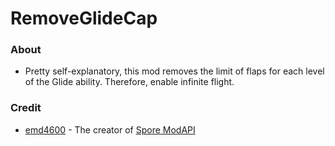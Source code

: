 # RemoveGlideCap
### About
- Pretty self-explanatory, this mod removes the limit of flaps for each level of the Glide ability. Therefore, enable infinite flight.
### Credit
- [emd4600](https://github.com/emd4600) - The creator of [Spore ModAPI](https://github.com/emd4600/Spore-ModAPI)
